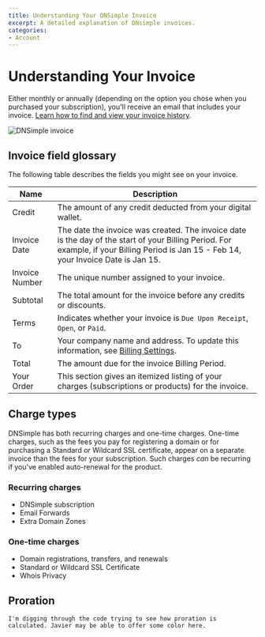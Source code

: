 ```yaml
---
title: Understanding Your DNSimple Invoice
excerpt: A detailed explanation of DNsimple invoices.
categories:
- Account
---
```


# Understanding Your Invoice

Either monthly or annually (depending on the option you chose when you purchased your subscription), you'll receive an email that includes your invoice. [Learn how to find and view your invoice history](/articles/account-invoice-history/).

![DNSimple invoice](/files/dnsimple-invoice.png)

## Invoice field glossary

The following table describes the fields you might see on your invoice. 

| Name           | Description                                                                                                                                                                             |
|----------------|-----------------------------------------------------------------------------------------------------------------------------------------------------------------------------------------|
| Credit         | The amount of any credit deducted from your digital wallet.                                                                                                                             |
| Invoice Date   | The date the invoice was created. The invoice date is the day of the start of your Billing Period. For example, if your Billing Period is Jan 15 - Feb 14, your Invoice Date is Jan 15. |
| Invoice Number | The unique number assigned to your invoice.                                                                                                                                             |
| Subtotal       | The total amount for the invoice before any credits or discounts.                                                                                                                       |
| Terms          | Indicates whether your invoice is `Due Upon Receipt`, `Open`, or `Paid`.                                                                                                                |
| To             | Your company name and address. To update this information, see [Billing Settings](https://support.dnsimple.com/articles/billing-settings/).                                             |
| Total          | The amount due for the invoice Billing Period.                                                                                                                                          |
| Your Order     | This section gives an itemized listing of your charges (subscriptions or products) for the invoice.                                                                                     |

## Charge types

DNSimple has both recurring charges and one-time charges. One-time charges, such as the fees you pay for registering a domain or for purchasing a Standard or Wildcard SSL certificate, appear on a separate invoice than the fees for your subscription. Such charges _can_ be recurring if you've enabled auto-renewal for the product.

### Recurring charges

- DNSimple subscription
- Email Forwards
- Extra Domain Zones

### One-time charges

- Domain registrations, transfers, and renewals
- Standard or Wildcard SSL Certificate
- Whois Privacy

## Proration

```
I'm digging through the code trying to see how proration is calculated. Javier may be able to offer some color here.
```